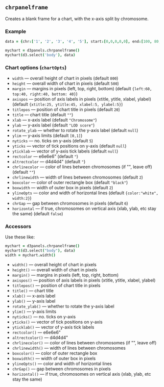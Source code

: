 ## `chrpanelframe`

Creates a blank frame for a chart, with the x-axis split by
chromosome.

### Example

```coffeescript
data = {chr:['1', '2', '3', '4', '5'], start:[0,0,0,0,0], end:[100, 80, 65, 50, 50]}

mychart = d3panels.chrpanelframe()
mychart(d3.select('body'), data)
```

### Chart options (`chartOpts`)

- `width` &mdash; overall height of chart in pixels (default `800`)
- `height` &mdash; overall width of chart in pixels (default `500`)
- `margin` &mdash; margins in pixels (left, top, right, bottom) (default `{left:60, top:40, right:40, bottom: 40}`)
- `axispos` &mdash; position of axis labels in pixels (xtitle, ytitle, xlabel, ylabel) (default `{xtitle:25, ytitle:45, xlabel:5, ylabel:5}`)
- `titlepos` &mdash; position of chart title in pixels (default `20`)
- `title` &mdash; chart title (default `""`)
- `xlab` &mdash; x-axis label (default `"Chromosome"`)
- `ylab` &mdash; y-axis label (default `"LOD score"`)
- `rotate_ylab` &mdash; whether to rotate the y-axis label (default `null`)
- `ylim` &mdash; y-axis limits (default `[0,1]`)
- `nyticks` &mdash; no. ticks on y-axis (default `5`)
- `yticks` &mdash; vector of tick positions on y-axis (default `null`)
- `yticklab` &mdash; vector of y-axis tick labels (default `null`)
- `rectcolor` &mdash; e6e6e6" (default `"`)
- `altrectcolor` &mdash; d4d4d4" (default `"`)
- `chrlinecolor` &mdash; color of lines between chromosomes (if "", leave off) (default `""`)
- `chrlinewidth` &mdash; width of lines between chromosomes (default `2`)
- `boxcolor` &mdash; color of outer rectangle box (default `"black"`)
- `boxwidth` &mdash; width of outer box in pixels (default `2`)
- `ylineOpts` &mdash; color and width of horizontal lines (default `{color:"white", width:2}`)
- `chrGap` &mdash; gap between chromosomes in pixels (default `6`)
- `horizontal` &mdash; if true, chromosomes on vertical axis (xlab, ylab, etc stay the same) (default `false`)


### Accessors

Use these like:

```coffeescript
mychart = d3panels.chrpanelframe()
mychart(d3.select("body"), data)
width = mychart.width()
```

- `width()` &mdash; overall height of chart in pixels
- `height()` &mdash; overall width of chart in pixels
- `margin()` &mdash; margins in pixels (left, top, right, bottom)
- `axispos()` &mdash; position of axis labels in pixels (xtitle, ytitle, xlabel, ylabel)
- `titlepos()` &mdash; position of chart title in pixels
- `title()` &mdash; chart title
- `xlab()` &mdash; x-axis label
- `ylab()` &mdash; y-axis label
- `rotate_ylab()` &mdash; whether to rotate the y-axis label
- `ylim()` &mdash; y-axis limits
- `nyticks()` &mdash; no. ticks on y-axis
- `yticks()` &mdash; vector of tick positions on y-axis
- `yticklab()` &mdash; vector of y-axis tick labels
- `rectcolor()` &mdash; e6e6e6"
- `altrectcolor()` &mdash; d4d4d4"
- `chrlinecolor()` &mdash; color of lines between chromosomes (if "", leave off)
- `chrlinewidth()` &mdash; width of lines between chromosomes
- `boxcolor()` &mdash; color of outer rectangle box
- `boxwidth()` &mdash; width of outer box in pixels
- `ylineOpts()` &mdash; color and width of horizontal lines
- `chrGap()` &mdash; gap between chromosomes in pixels
- `horizontal()` &mdash; if true, chromosomes on vertical axis (xlab, ylab, etc stay the same)

